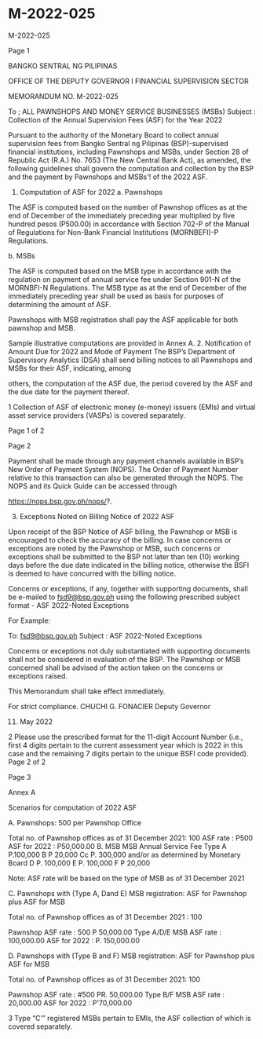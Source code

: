 # M-2022-025

M-2022-025

Page 1

BANGKO SENTRAL NG PILIPINAS

OFFICE OF THE DEPUTY GOVERNOR I FINANCIAL SUPERVISION SECTOR

MEMORANDUM NO. M-2022-025

To ; ALL PAWNSHOPS AND MONEY SERVICE BUSINESSES (MSBs) Subject : Collection of the Annual Supervision Fees (ASF) for the Year 2022

Pursuant to the authority of the Monetary Board to collect annual supervision fees from Bangko Sentral ng Pilipinas (BSP)-supervised financial institutions, including Pawnshops and MSBs, under Section 28 of Republic Act (R.A.) No. 7653 (The New Central Bank Act), as amended, the following guidelines shall govern the computation and collection by the BSP and the payment by Pawnshops and MSBs'! of the 2022 ASF.

1. Computation of ASF for 2022 a. Pawnshops

The ASF is computed based on the number of Pawnshop offices as at the end of December of the immediately preceding year multiplied by five hundred pesos (P500.00) in accordance with Section 702-P of the Manual of Regulations for Non-Bank Financial Institutions (MORNBEFI)-P Regulations.

b. MSBs

The ASF is computed based on the MSB type in accordance with the regulation on payment of annual service fee under Section 901-N of the MORNBFI-N Regulations. The MSB type as at the end of December of the immediately preceding year shall be used as basis for purposes of determining the amount of ASF.

Pawnshops with MSB registration shall pay the ASF applicable for both pawnshop and MSB.

Sample illustrative computations are provided in Annex A. 2. Notification of Amount Due for 2022 and Mode of Payment The BSP’s Department of Supervisory Analytics (DSA) shall send billing notices to all Pawnshops and MSBs for their ASF, indicating, among

others, the computation of the ASF due, the period covered by the ASF and the due date for the payment thereof.

1 Collection of ASF of electronic money (e-money) issuers (EMIs) and virtual asset service providers (VASPs) is covered separately.

Page 1 of 2

Page 2

Payment shall be made through any payment channels available in BSP’s New Order of Payment System (NOPS). The Order of Payment Number relative to this transaction can also be generated through the NOPS. The NOPS and its Quick Guide can be accessed through

https://nops.bsp.gov.ph/nops/?.

3. Exceptions Noted on Billing Notice of 2022 ASF

Upon receipt of the BSP Notice of ASF billing, the Pawnshop or MSB is encouraged to check the accuracy of the billing. In case concerns or exceptions are noted by the Pawnshop or MSB, such concerns or exceptions shall be submitted to the BSP not later than ten (10) working days before the due date indicated in the billing notice, otherwise the BSFI is deemed to have concurred with the billing notice.

Concerns or exceptions, if any, together with supporting documents, shall be e-mailed to fsd9@bsp.gov.ph using the following prescribed subject format - ASF 2022-Noted Exceptions<space><BSFI Name>

For Example:

To: fsd9@bsp.gov.ph Subject : ASF 2022-Noted Exceptions <BSFI Name>

Concerns or exceptions not duly substantiated with supporting documents shall not be considered in evaluation of the BSP. The Pawnshop or MSB concerned shall be advised of the action taken on the concerns or exceptions raised.

This Memorandum shall take effect immediately.

For strict compliance.  CHUCHI G. FONACIER Deputy Governor

11. May 2022

2 Please use the prescribed format for the 11-digit Account Number (i.e., first 4 digits pertain to the current assessment year which is 2022 in this case and the remaining 7 digits pertain to the unique BSFI code provided). Page 2 of 2

Page 3

Annex A

Scenarios for computation of 2022 ASF

A. Pawnshops: 500 per Pawnshop Office

Total no. of Pawnshop offices as of 31 December 2021: 100 ASF rate : P500 ASF for 2022 : P50,000.00 B. MSB MSB Annual Service Fee Type A P.100,000 B P 20,000 Cc P. 300,000 and/or as determined by Monetary Board D P. 100,000 E P. 100,000 F P 20,000

Note: ASF rate will be based on the type of MSB as of 31 December 2021

C. Pawnshops with (Type A, Dand E) MSB registration: ASF for Pawnshop plus ASF for MSB

Total no. of Pawnshop offices as of 31 December 2021 : 100

Pawnshop ASF rate : 500 P 50,000.00 Type A/D/E MSB ASF rate : 100,000.00 ASF for 2022 : P. 150,000.00

D. Pawnshops with (Type B and F) MSB registration: ASF for Pawnshop plus ASF for MSB

Total no. of Pawnshop offices as of 31 December 2021: 100

Pawnshop ASF rate : #500 PR. 50,000.00 Type B/F MSB ASF rate : 20,000.00 ASF for 2022 : P'70,000.00

3 Type “C’” registered MSBs pertain to EMls, the ASF collection of which is covered separately.